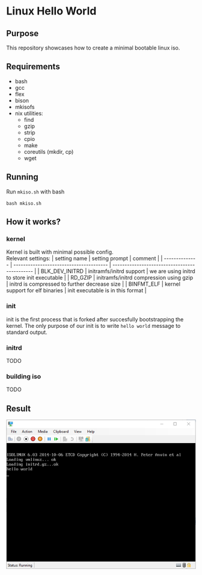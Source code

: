 # Linux Hello World

## Purpose
This repository showcases how to create a minimal bootable linux iso. 

## Requirements
  - bash
  - gcc
  - flex
  - bison
  - mkisofs
  - nix utilities:
     - find
     - gzip
     - strip
     - cpio
     - make
     - coreutils (mkdir, cp)
     - wget

## Running
Run `mkiso.sh` with bash
```
bash mkiso.sh
```
## How it works?
### kernel
  Kernel is built with minimal possible config.\
  Relevant settings:
  | setting name   | setting prompt                          | comment                                       |
  | -------------- | --------------------------------------- | --------------------------------------------- |
  | BLK_DEV_INITRD | initramfs/initrd support                | we are using initrd to store init executable  |
  | RD_GZIP        | initramfs/initrd compression using gzip | initrd is compressed to further decrease size |
  | BINFMT_ELF     | kernel support for elf binaries         | init executable is in this format             |

### init
  init is the first process that is forked after succesfully bootstrapping the kernel. The only purpose of our init is to write `hello world` message to standard output.
### initrd
TODO
### building iso
TODO

## Result
![hello world vm](result.png "result")
